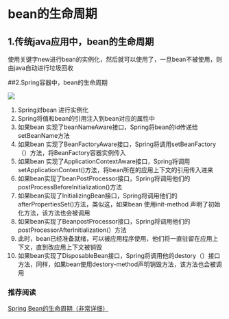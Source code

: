 # bean的生命周期

## 1.传统java应用中，bean的生命周期

使用关键字new进行bean的实例化，然后就可以使用了，一旦bean不被使用，则由java自动进行垃圾回收

##2.Spring容器中，bean的生命周期

![](https://gitee.com/zszdevelop/blogimage/raw/master/img/2641563892389_.pic.jpg)

1. Spring对bean 进行实例化
2. Spring将值和bean的引用注入到bean对应的属性中
3. 如果bean 实现了beanNameAware接口，Spring将bean的id传递给setBeanName方法
4. 如果bean 实现了BeanFactoryAware接口，Spring将调用setBeanFactory（）方法，将BeanFactory容器实例传入
5. 如果bean 实现了ApplicationContextAware接口，Spring将调用setApplicationContext()方法，将bean所在的应用上下文的引用传入进来
6. 如果bean实现了beanPostProcessor接口，Spring将调用他们的postProcessBeforeInitialization()方法
7. 如果bean实现了InitializingBean接口，Spring将调用他们的afterPropertiesSet()方法，类似这，如果bean 使用init-method 声明了初始化方法，该方法也会被调用
8. 如果bean实现了BeanpostProcessor接口，Spring将调用他们的postProcessorAfterInitialization(）方法
9. 此时，bean已经准备就绪，可以被应用程序使用，他们将一直驻留在应用上下文，直到改应用上下文被销毁
10. 如果bean实现了DisposableBean接口，Spring将调用他的destory（）接口方法，同样，如果bean使用destory-method声明销毁方法，该方法也会被调用

### 推荐阅读

[Spring Bean的生命周期（非常详细）](<https://www.cnblogs.com/zrtqsk/p/3735273.html>)